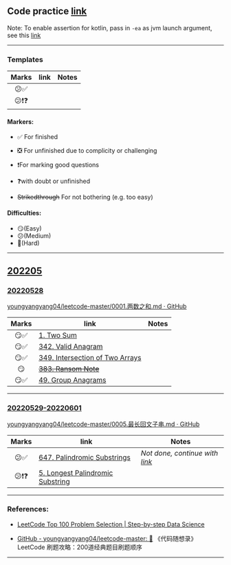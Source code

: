 ## Code practice [link](https://github.com/hereisderek/code_practice)


Note: To enable assertion for kotlin, pass in `-ea` as jvm launch argument, see this [link](https://stackoverflow.com/questions/50938383/how-to-set-jvm-arguments-in-intellij-idea)

---

### Templates

| Marks | link | Notes |
|:-----:|------|-------|
|  😕✅  |      |       |
| 😕❗❓  |      |       |

#### Markers:
- ✅ For finished

- ❎ For unfinished due to complicity or challenging 

- ❗For marking good questions

- ❓with doubt or unfinished

- ~~Strikedthrough~~ For not bothering (e.g. too easy)

#### Difficulties: 
- 😏(Easy)
- 😕(Medium) 
- 🤨(Hard)
---

## [202205](src/main/kotlin/_2022/_05)

### [20220528](src/main/kotlin/_2022/_05/_20220528.kt) 
[youngyangyang04/leetcode-master/0001.两数之和.md · GitHub](https://github.com/youngyangyang04/leetcode-master/blob/master/problems/0001.%E4%B8%A4%E6%95%B0%E4%B9%8B%E5%92%8C.md)

| Marks | link                                                                                         | Notes |
|:-----:|----------------------------------------------------------------------------------------------|-------|
|  😏✅  | [1. Two Sum](https://leetcode.cn/problems/two-sum/)                                          |       |
|  😏✅  | [342. Valid Anagram](https://leetcode.cn/problems/valid-anagram/)                            |       |
|  😏✅  | [349. Intersection of Two Arrays](https://leetcode.com/problems/intersection-of-two-arrays/) |       |
|  😏   | ~~[383. Ransom Note](https://leetcode.com/problems/ransom-note/)~~                           |       |
|  😏✅  | [49. Group Anagrams](https://leetcode.com/problems/group-anagrams/)                          |       |


---

### [20220529-20220601](src/main/kotlin/_2022/_05/_20220529.kt)
[youngyangyang04/leetcode-master/0005.最长回文子串.md · GitHub](https://github.com/youngyangyang04/leetcode-master/blob/master/problems/0005.%E6%9C%80%E9%95%BF%E5%9B%9E%E6%96%87%E5%AD%90%E4%B8%B2.md)

| Marks | link                                                                                             | Notes                                                                                                                                                 |
|:-----:|--------------------------------------------------------------------------------------------------|-------------------------------------------------------------------------------------------------------------------------------------------------------|
|  😕✅  | [647. Palindromic Substrings](https://leetcode.com/problems/palindromic-substrings/)             | _Not done, continue with [link](https://programmercarl.com/0647.%E5%9B%9E%E6%96%87%E5%AD%90%E4%B8%B2.html#_647-%E5%9B%9E%E6%96%87%E5%AD%90%E4%B8%B2)_ |
| 😕❗❓  | [5. Longest Palindromic Substring](https://leetcode.com/problems/longest-palindromic-substring/) |                                                                                                                                                       |


--- 
### References:

- [LeetCode Top 100 Problem Selection | Step-by-step Data Science](https://h1ros.github.io/posts/coding/leetcode-top-100-problem-selection/)

- [GitHub - youngyangyang04/leetcode-master: 🚀](https://github.com/youngyangyang04/leetcode-master) 《代码随想录》LeetCode 刷题攻略：200道经典题目刷题顺序

---